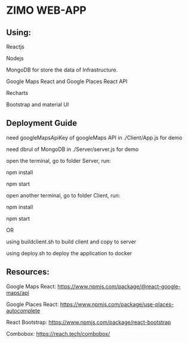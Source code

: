 # ZIMO WEB-APP

## Using: 

  Reactjs 
  
  Nodejs
  
  MongoDB for store the data of Infrastructure.
  
  Google Maps React and Google Places React API

  Recharts

  Bootstrap and material UI

## Deployment Guide

need  googleMapsApiKey of googleMaps API in ./Client/App.js for demo

need dbrul of MongoDB in ./Server/server.js for demo

open the terminal, go to folder Server, run:
 
npm install

npm start

open another terminal, go to folder Client, run: 

npm install

npm start

OR

using buildclient.sh to build client and copy to server

using deploy.sh to deploy the application to docker


## Resources:

  Google Maps React: https://www.npmjs.com/package/@react-google-maps/api
  
  Google Places React: https://www.npmjs.com/package/use-places-autocomplete
  
  React Bootstrap: https://www.npmjs.com/package/react-bootstrap
  
  Combobox: https://reach.tech/combobox/



  
